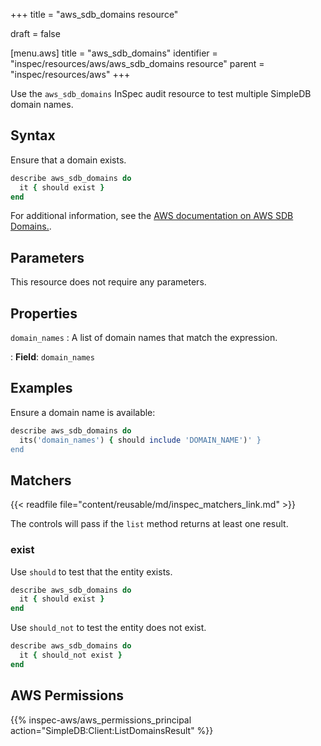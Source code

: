 +++
title = "aws_sdb_domains resource"

draft = false


[menu.aws]
title = "aws_sdb_domains"
identifier = "inspec/resources/aws/aws_sdb_domains resource"
parent = "inspec/resources/aws"
+++

Use the `aws_sdb_domains` InSpec audit resource to test multiple SimpleDB domain names.

## Syntax

Ensure that a domain exists.

```ruby
describe aws_sdb_domains do
  it { should exist }
end
```

For additional information, see the [AWS documentation on AWS SDB Domains.](https://docs.aws.amazon.com/AWSCloudFormation/latest/UserGuide/aws-properties-simpledb.html).

## Parameters

This resource does not require any parameters.

## Properties

`domain_names`
: A list of domain names that match the expression.

: **Field**: `domain_names`

## Examples

Ensure a domain name is available:

```ruby
describe aws_sdb_domains do
  its('domain_names') { should include 'DOMAIN_NAME')' }
end
```

## Matchers

{{< readfile file="content/reusable/md/inspec_matchers_link.md" >}}

The controls will pass if the `list` method returns at least one result.

### exist

Use `should` to test that the entity exists.

```ruby
describe aws_sdb_domains do
  it { should exist }
end
```

Use `should_not` to test the entity does not exist.

```ruby
describe aws_sdb_domains do
  it { should_not exist }
end
```

## AWS Permissions

{{% inspec-aws/aws_permissions_principal action="SimpleDB:Client:ListDomainsResult" %}}
